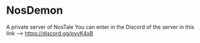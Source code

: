 # NosDemon
A private server of NosTale 
You can enter in the Discord of the server in this link --> https://discord.gg/pyvK4xB
